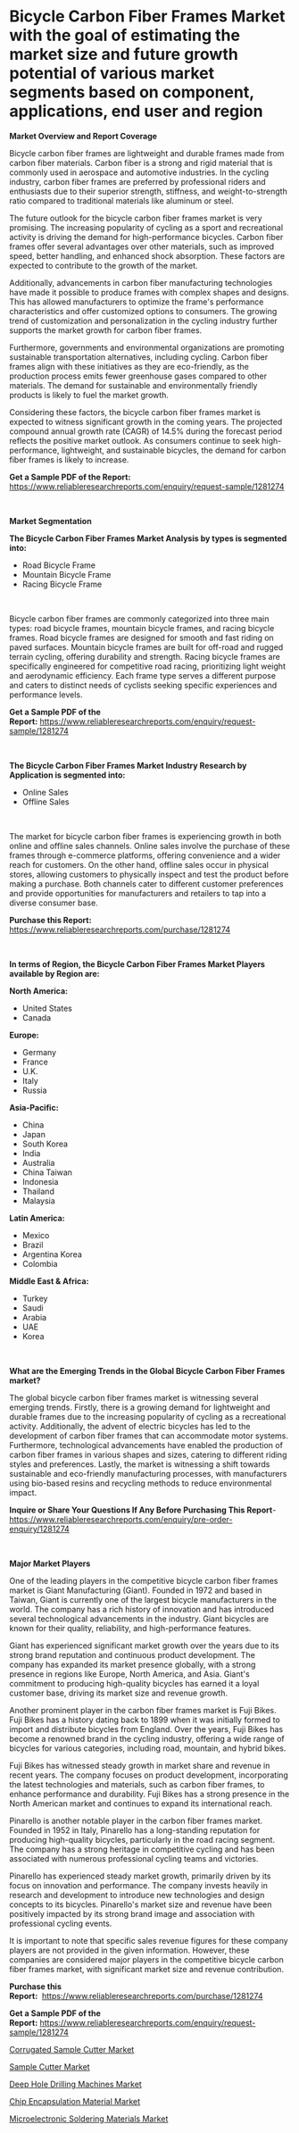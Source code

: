 <p><h1>Bicycle Carbon Fiber Frames Market with the goal of estimating the market size and future growth potential of various market segments based on component, applications, end user and region</h1></p><p><strong>Market Overview and Report Coverage</strong></p>
<p><p>Bicycle carbon fiber frames are lightweight and durable frames made from carbon fiber materials. Carbon fiber is a strong and rigid material that is commonly used in aerospace and automotive industries. In the cycling industry, carbon fiber frames are preferred by professional riders and enthusiasts due to their superior strength, stiffness, and weight-to-strength ratio compared to traditional materials like aluminum or steel.</p><p>The future outlook for the bicycle carbon fiber frames market is very promising. The increasing popularity of cycling as a sport and recreational activity is driving the demand for high-performance bicycles. Carbon fiber frames offer several advantages over other materials, such as improved speed, better handling, and enhanced shock absorption. These factors are expected to contribute to the growth of the market.</p><p>Additionally, advancements in carbon fiber manufacturing technologies have made it possible to produce frames with complex shapes and designs. This has allowed manufacturers to optimize the frame's performance characteristics and offer customized options to consumers. The growing trend of customization and personalization in the cycling industry further supports the market growth for carbon fiber frames.</p><p>Furthermore, governments and environmental organizations are promoting sustainable transportation alternatives, including cycling. Carbon fiber frames align with these initiatives as they are eco-friendly, as the production process emits fewer greenhouse gases compared to other materials. The demand for sustainable and environmentally friendly products is likely to fuel the market growth.</p><p>Considering these factors, the bicycle carbon fiber frames market is expected to witness significant growth in the coming years. The projected compound annual growth rate (CAGR) of 14.5% during the forecast period reflects the positive market outlook. As consumers continue to seek high-performance, lightweight, and sustainable bicycles, the demand for carbon fiber frames is likely to increase.</p></p>
<p><strong>Get a Sample PDF of the Report:</strong> <a href="https://www.reliableresearchreports.com/enquiry/request-sample/1281274">https://www.reliableresearchreports.com/enquiry/request-sample/1281274</a></p>
<p>&nbsp;</p>
<p><strong>Market Segmentation</strong></p>
<p><strong>The Bicycle Carbon Fiber Frames Market Analysis by types is segmented into:</strong></p>
<p><ul><li>Road Bicycle Frame</li><li>Mountain Bicycle Frame</li><li>Racing Bicycle Frame</li></ul></p>
<p>&nbsp;</p>
<p><p>Bicycle carbon fiber frames are commonly categorized into three main types: road bicycle frames, mountain bicycle frames, and racing bicycle frames. Road bicycle frames are designed for smooth and fast riding on paved surfaces. Mountain bicycle frames are built for off-road and rugged terrain cycling, offering durability and strength. Racing bicycle frames are specifically engineered for competitive road racing, prioritizing light weight and aerodynamic efficiency. Each frame type serves a different purpose and caters to distinct needs of cyclists seeking specific experiences and performance levels.</p></p>
<p><strong>Get a Sample PDF of the Report:</strong>&nbsp;<a href="https://www.reliableresearchreports.com/enquiry/request-sample/1281274">https://www.reliableresearchreports.com/enquiry/request-sample/1281274</a></p>
<p>&nbsp;</p>
<p><strong>The Bicycle Carbon Fiber Frames Market Industry Research by Application is segmented into:</strong></p>
<p><ul><li>Online Sales</li><li>Offline Sales</li></ul></p>
<p>&nbsp;</p>
<p><p>The market for bicycle carbon fiber frames is experiencing growth in both online and offline sales channels. Online sales involve the purchase of these frames through e-commerce platforms, offering convenience and a wider reach for customers. On the other hand, offline sales occur in physical stores, allowing customers to physically inspect and test the product before making a purchase. Both channels cater to different customer preferences and provide opportunities for manufacturers and retailers to tap into a diverse consumer base.</p></p>
<p><strong>Purchase this Report:</strong>&nbsp; <a href="https://www.reliableresearchreports.com/purchase/1281274">https://www.reliableresearchreports.com/purchase/1281274</a></p>
<p>&nbsp;</p>
<p><strong>In terms of Region, the Bicycle Carbon Fiber Frames Market Players available by Region are:</strong></p>
<p>
    <p> <strong> North America: </strong>
        <ul>
            <li>United States</li>
            <li>Canada</li>
        </ul>
        </p> 
    <p> <strong> Europe: </strong>
        <ul>
            <li>Germany</li>
            <li>France</li>
            <li>U.K.</li>
            <li>Italy</li>
            <li>Russia</li>
        </ul>
        </p> 
    <p> <strong> Asia-Pacific: </strong>
        <ul>
            <li>China</li>
            <li>Japan</li>
            <li>South Korea</li>
            <li>India</li>
            <li>Australia</li>
            <li>China Taiwan</li>
            <li>Indonesia</li>
            <li>Thailand</li>
            <li>Malaysia</li>
        </ul>
        </p> 
    <p> <strong> Latin America: </strong>
        <ul>
            <li>Mexico</li>
            <li>Brazil</li>
            <li>Argentina Korea</li>
            <li>Colombia</li>
        </ul>
        </p> 
    <p> <strong> Middle East & Africa: </strong>
        <ul>
            <li>Turkey</li>
            <li>Saudi</li>
            <li>Arabia</li>
            <li>UAE</li>
            <li>Korea</li>
        </ul>
    </p>
    </p>
<p>&nbsp;</p>
<p><strong>What are the Emerging Trends in the Global Bicycle Carbon Fiber Frames market?</strong></p>
<p><p>The global bicycle carbon fiber frames market is witnessing several emerging trends. Firstly, there is a growing demand for lightweight and durable frames due to the increasing popularity of cycling as a recreational activity. Additionally, the advent of electric bicycles has led to the development of carbon fiber frames that can accommodate motor systems. Furthermore, technological advancements have enabled the production of carbon fiber frames in various shapes and sizes, catering to different riding styles and preferences. Lastly, the market is witnessing a shift towards sustainable and eco-friendly manufacturing processes, with manufacturers using bio-based resins and recycling methods to reduce environmental impact.</p></p>
<p><strong>Inquire or Share Your Questions If Any Before Purchasing This Report</strong>- <a href="https://www.reliableresearchreports.com/enquiry/pre-order-enquiry/1281274">https://www.reliableresearchreports.com/enquiry/pre-order-enquiry/1281274</a></p>
<p>&nbsp;</p>
<p><strong>Major Market Players</strong></p>
<p><p>One of the leading players in the competitive bicycle carbon fiber frames market is Giant Manufacturing (Giant). Founded in 1972 and based in Taiwan, Giant is currently one of the largest bicycle manufacturers in the world. The company has a rich history of innovation and has introduced several technological advancements in the industry. Giant bicycles are known for their quality, reliability, and high-performance features.</p><p>Giant has experienced significant market growth over the years due to its strong brand reputation and continuous product development. The company has expanded its market presence globally, with a strong presence in regions like Europe, North America, and Asia. Giant's commitment to producing high-quality bicycles has earned it a loyal customer base, driving its market size and revenue growth.</p><p>Another prominent player in the carbon fiber frames market is Fuji Bikes. Fuji Bikes has a history dating back to 1899 when it was initially formed to import and distribute bicycles from England. Over the years, Fuji Bikes has become a renowned brand in the cycling industry, offering a wide range of bicycles for various categories, including road, mountain, and hybrid bikes.</p><p>Fuji Bikes has witnessed steady growth in market share and revenue in recent years. The company focuses on product development, incorporating the latest technologies and materials, such as carbon fiber frames, to enhance performance and durability. Fuji Bikes has a strong presence in the North American market and continues to expand its international reach.</p><p>Pinarello is another notable player in the carbon fiber frames market. Founded in 1952 in Italy, Pinarello has a long-standing reputation for producing high-quality bicycles, particularly in the road racing segment. The company has a strong heritage in competitive cycling and has been associated with numerous professional cycling teams and victories.</p><p>Pinarello has experienced steady market growth, primarily driven by its focus on innovation and performance. The company invests heavily in research and development to introduce new technologies and design concepts to its bicycles. Pinarello's market size and revenue have been positively impacted by its strong brand image and association with professional cycling events.</p><p>It is important to note that specific sales revenue figures for these company players are not provided in the given information. However, these companies are considered major players in the competitive bicycle carbon fiber frames market, with significant market size and revenue contribution.</p></p>
<p><strong>Purchase this Report:</strong>&nbsp;&nbsp;<a href="https://www.reliableresearchreports.com/purchase/1281274">https://www.reliableresearchreports.com/purchase/1281274</a></p>
<p></p>
<p><strong>Get a Sample PDF of the Report:</strong>&nbsp;<a href="https://www.reliableresearchreports.com/enquiry/request-sample/1281274">https://www.reliableresearchreports.com/enquiry/request-sample/1281274</a></p>
<p><p><a href="https://medium.com/@shivangi.reportprime/corrugated-sample-cutter-market-size-growth-forecast-2023-2030-722e093b3177">Corrugated Sample Cutter Market</a></p><p><a href="https://medium.com/@krithi.reportprime/sample-cutter-market-size-growth-forecast-2023-2030-4d99cc3a0c59">Sample Cutter Market</a></p><p><a href="https://www.linkedin.com/pulse/deep-hole-drilling-machines-market-research-report-unlocks/">Deep Hole Drilling Machines Market</a></p><p><a href="https://www.linkedin.com/pulse/chip-encapsulation-material-market-share-amp-new-trends/">Chip Encapsulation Material Market</a></p><p><a href="https://www.linkedin.com/pulse/microelectronic-soldering-materials-market-size/">Microelectronic Soldering Materials Market</a></p></p>